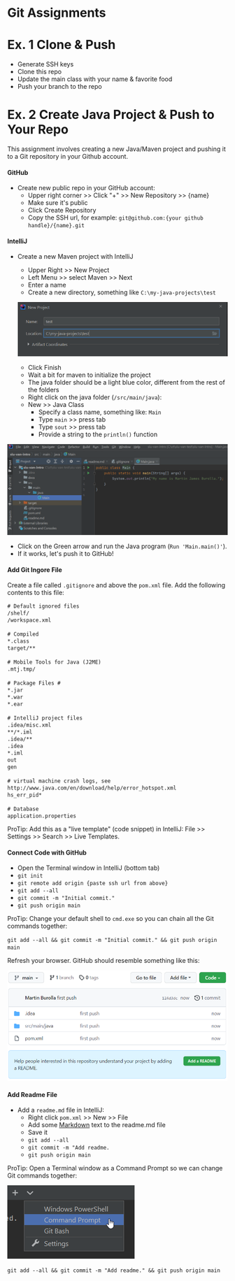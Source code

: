 # Git Assignments

# Ex. 1 Clone & Push
- Generate SSH keys
- Clone this repo
- Update the main class with your name & favorite food
- Push your branch to the repo

# Ex. 2 Create Java Project & Push to Your Repo
This assignment involves creating a new Java/Maven project and pushing it to a Git repository in your 
Github account.

#### GitHub
- Create new public repo in your GitHub account:
    - Upper right corner >> Click "+" >> New Repository >> {name}
    - Make sure it's public
    - Click Create Repository
    - Copy the SSH url, for example: `git@github.com:{your github handle}/{name}.git`

#### IntelliJ
- Create a new Maven project with IntelliJ
    - Upper Right >> New Project
    - Left Menu >> select Maven >> Next
    - Enter a name
    - Create a new directory, something like `C:\my-java-projects\test`

  ![](./docs/new-java-project.png)

    - Click Finish
    - Wait a bit for maven to initialize the project
    - The java folder should be a light blue color, different from the rest of the folders
    - Right click on the java folder (`/src/main/java`):
    - New >> Java Class
        - Specify a class name, something like: `Main`
        - Type `main` >> press tab
        - Type `sout` >> press tab
        - Provide a string to the `println()` function

![](./docs/main.png)

- Click on the Green arrow and run the Java program (`Run 'Main.main()'`).
- If it works, let's push it to GitHub!

#### Add Git Ingore File
Create a file called `.gitignore` and above the `pom.xml` file.  Add the following contents to this file:

```
# Default ignored files
/shelf/
/workspace.xml

# Compiled
*.class
target/**

# Mobile Tools for Java (J2ME)
.mtj.tmp/

# Package Files #
*.jar
*.war
*.ear

# IntelliJ project files
.idea/misc.xml
**/*.iml
.idea/**
.idea
*.iml
out
gen

# virtual machine crash logs, see http://www.java.com/en/download/help/error_hotspot.xml
hs_err_pid*

# Database
application.properties
```
ProTip: Add this as a "live template" (code snippet) in IntelliJ: File >> Settings >> Search >> Live Templates.

#### Connect Code with GitHub
- Open the Terminal window in IntelliJ (bottom tab)
- `git init`
- `git remote add origin {paste ssh url from above}`
- `git add --all`
- `git commit -m "Initial commit."`
- `git push origin main`

ProTip: Change your default shell to `cmd.exe` so you can chain all the Git commands together:

`git add --all && git commit -m "Initial commit." && git push origin main`

Refresh your browser.  GitHub should resemble something like this:

![](./docs/github.png)

#### Add Readme File
- Add a `readme.md` file in IntelliJ:
    - Right click `pom.xml` >> New >> File
    - Add some [Markdown](https://www.markdownguide.org/basic-syntax/) text to the readme.md file
    - Save it
    - `git add --all`
    - `git commit -m "Add readme.`
    - `git push origin main`

ProTip: Open a Terminal window as a Command Prompt so we can change Git commands together:

![](./docs/cmd-shell.png)

`git add --all && git commit -m "Add readme." && git push origin main`
